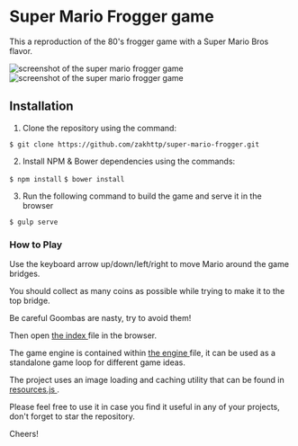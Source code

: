 # Super Mario Frogger game
This a reproduction of the 80's frogger game with a Super Mario Bros flavor.

![screenshot of the super mario frogger game][splash]
![screenshot of the super mario frogger game][game]

[splash]: /images/screenshot-splash.jpg "splash sceen the super mario frogger game"
[game]: /images/screenshot-game.jpg "game sceen the super mario frogger game"

## Installation

1. Clone the repository using the command:

`$ git clone https://github.com/zakhttp/super-mario-frogger.git`

2. Install NPM & Bower dependencies using the commands:

`$ npm install`
`$ bower install`

3. Run the following command to build the game and serve it in the browser

`$ gulp serve`

### How to Play

Use the keyboard arrow up/down/left/right to move Mario around the game bridges.

You should collect as many coins as possible while trying to make it to the top bridge.

Be careful Goombas are nasty, try to avoid them!

Then open [the index ](https://github.com/zakhttp/super-mario-frogger/blob/super-mario/index.html) file in the browser.

The game engine is contained within [the engine ](https://github.com/zakhttp/super-mario-frogger/blob/super-mario/js/engine.js) file, it can be used as a standalone game loop for different game ideas.

The project uses an image loading and caching utility that can be found in [resources.js ](https://github.com/zakhttp/super-mario-frogger/blob/super-mario/js/resources.js) .

Please feel free to use it in case you find it useful in any of your projects, don't forget to star the repository.

Cheers!